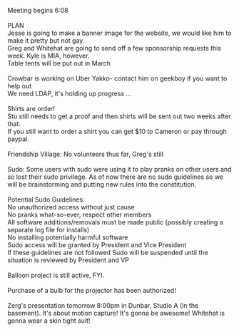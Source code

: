 Meeting begins 6:08<br />
<br />
PLAN<br />
Jesse is going to make a banner image for the website, we would like him to make it pretty but not gay.<br />
Greg and Whitehat are going to send off a few sponsorship requests this week. Kyle is MIA, however.<br />
Table tents will be put out in March<br />
<br />
Crowbar is working on Uber Yakko- contact him on geekboy if you want to help out<br />
We need LDAP, it's holding up progress ...<br />
<br />
Shirts are order!<br />
Stu still needs to get a proof and then shirts will be sent out two weeks after that.<br />
If you still want to order a shirt you can get $10 to Cameron or pay through paypal.<br />
<br />
Friendship Village: No volunteers thus far, Greg's still<br />
<br />
Sudo: Some users with sudo were using it to play pranks on other users and so lost their sudo privilege.  As of now there are no sudo guidelines so we will be brainstorming and putting new rules into the constitution.<br />
<br />
Potential Sudo Guidelines: <br />
No unauthorized access without just cause<br />
No pranks what-so-ever, respect other members<br />
All software additions/removals must be made public (possibly creating a separate log file for installs)<br />
No installing potentially harmful software<br />
Sudo access will be granted by President and Vice President<br />
If these guidelines are not followed Sudo will be suspended until the situation is reviewed by President and VP<br />
<br />
Balloon project is still active, FYI.<br />
<br />
Purchase of a bulb for the projector has been authorized!<br />
<br />
Zerg's presentation tomorrow 8:00pm in Dunbar, Studio A (in the basement). It's about motion capture! It's gonna be awesome! Whitehat is gonna wear a skin tight suit!